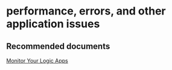 <properties
	pageTitle="performance, errors, and other application issues"
	description="performance, errors, and other application issues"
	service="microsoft.logic"
	resource="workflows"
	authors="aashu"
	displayOrder=""
	selfHelpType="generic"
	supportTopicIds="32451855"
	resourceTags=""
	productPesIds="15791"
	cloudEnvironments="public"
/>

# performance, errors, and other application issues

## **Recommended documents**
[Monitor Your Logic Apps](https://azure.microsoft.com/documentation/articles/app-service-logic-monitor-your-logic-apps/)
